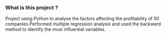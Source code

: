 ### What is this project ?
Project using Python to analyse the factors affecting the profitability of 50 companies.Performed multiple regression analysis and used the backward method to identify the most influential variables.